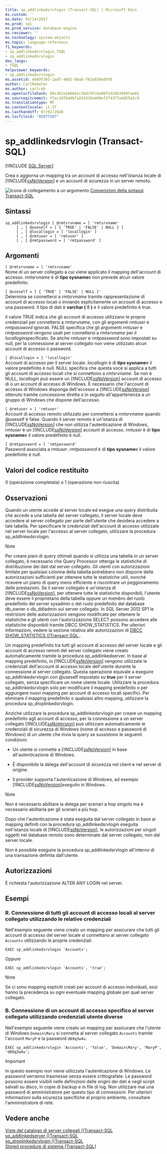 ```yaml
---
title: sp_addlinkedsrvlogin (Transact-SQL) | Microsoft Docs
ms.custom: ''
ms.date: 03/14/2017
ms.prod: sql
ms.prod_service: database-engine
ms.reviewer: ''
ms.technology: system-objects
ms.topic: language-reference
f1_keywords:
- sp_addlinkedsrvlogin_TSQL
- sp_addlinkedsrvlogin
dev_langs:
- TSQL
helpviewer_keywords:
- sp_addlinkedsrvlogin
ms.assetid: eb69f303-1adf-4602-b6ab-f62e028ed9f6
author: CarlRabeler
ms.author: carlrab
ms.openlocfilehash: 69c362a1b68a1c1bdc9fc8a90f1d2db3950fae81
ms.sourcegitcommit: f7ac1976d4bfa224332edd9ef2f4377a4d55a2c9
ms.translationtype: MT
ms.contentlocale: it-IT
ms.lasthandoff: 07/02/2020
ms.locfileid: "85877587"
---
```

# <a name="sp_addlinkedsrvlogin-transact-sql"></a>sp_addlinkedsrvlogin (Transact-SQL)
[!INCLUDE [SQL Server](../../includes/applies-to-version/sqlserver.md)]

  Crea o aggiorna un mapping tra un account di accesso nell'istanza locale di [!INCLUDE[ssNoVersion](../../includes/ssnoversion-md.md)] e un account di sicurezza in un server remoto.  
  
 ![Icona di collegamento a un argomento](../../database-engine/configure-windows/media/topic-link.gif "Icona di collegamento a un argomento") [Convenzioni della sintassi Transact-SQL](../../t-sql/language-elements/transact-sql-syntax-conventions-transact-sql.md)  
  
## <a name="syntax"></a>Sintassi  
  
```  
sp_addlinkedsrvlogin [ @rmtsrvname = ] 'rmtsrvname'   
     [ , [ @useself = ] { 'TRUE' | 'FALSE' | NULL } ]   
     [ , [ @locallogin = ] 'locallogin' ]   
     [ , [ @rmtuser = ] 'rmtuser' ]   
     [ , [ @rmtpassword = ] 'rmtpassword' ]   
```  
  
## <a name="arguments"></a>Argomenti  
 `[ @rmtsrvname = ] 'rmtsrvname'`  
 Nome di un server collegato a cui viene applicato il mapping dell'account di accesso. *rmtsrvname* è di **tipo sysname**e non prevede alcun valore predefinito.  
  
 `[ @useself = ] { 'TRUE' | 'FALSE' | NULL }'`  
 Determina se connettersi a *rmtsrvname* tramite rappresentazione di account di accesso locali o inviando esplicitamente un account di accesso e una password. Il tipo di dati è **varchar (** 8 **)** e il valore predefinito è true.  
  
 Il valore TRUE indica che gli account di accesso utilizzano le proprie credenziali per connettersi a *rmtsrvname*, con gli argomenti *rmtuser* e *rmtpassword* ignorati. FALSE specifica che gli argomenti *rmtuser* e *rmtpassword* vengono usati per connettersi a *rmtsrvname* per il *locallogin*specificato. Se anche *rmtuser* e *rmtpassword* sono impostati su null, per la connessione al server collegato non viene utilizzato alcun account di accesso o password.  
  
 `[ @locallogin = ] 'locallogin'`  
 Account di accesso per il server locale. *locallogin* è di **tipo sysname**e il valore predefinito è null. NULL specifica che questa voce si applica a tutti gli account di accesso locali che si connettono a *rmtsrvname*. Se non è NULL, *locallogin* può essere un [!INCLUDE[ssNoVersion](../../includes/ssnoversion-md.md)] account di accesso di o un account di accesso di Windows. È necessario che l'account di accesso di Windows disponga dell'accesso a [!INCLUDE[ssNoVersion](../../includes/ssnoversion-md.md)] ottenuto tramite concessione diretta o in seguito all'appartenenza a un gruppo di Windows che dispone dell'accesso.  
  
 `[ @rmtuser = ] 'rmtuser'`  
 Account di accesso remoto utilizzato per connettersi a *rmtsrvname* quando @useself è false. Quando il server remoto è un'istanza di [!INCLUDE[ssNoVersion](../../includes/ssnoversion-md.md)] che non utilizza l'autenticazione di Windows, *rmtuser* è un [!INCLUDE[ssNoVersion](../../includes/ssnoversion-md.md)] account di accesso. *rmtuser* è di **tipo sysname**e il valore predefinito è null.  
  
 `[ @rmtpassword = ] 'rmtpassword'`  
 Password associata a *rmtuser*. *rmtpassword* è di **tipo sysname**e il valore predefinito è null.  
  
## <a name="return-code-values"></a>Valori del codice restituito  
 0 (operazione completata) o 1 (operazione non riuscita)  
  
## <a name="remarks"></a>Osservazioni  
 Quando un utente accede al server locale ed esegue una query distribuita che accede a una tabella del server collegato, il server locale deve accedere al server collegato per parte dell'utente che desidera accedere a tale tabella. Per specificare le credenziali dell'account di accesso utilizzate nel server locale per l'accesso al server collegato, utilizzare la procedura sp_addlinkedsrvlogin.  
  
> [!NOTE]  
>  Per creare piani di query ottimali quando si utilizza una tabella in un server collegato, è necessario che Query Processor ottenga le statistiche di distribuzione dei dati dal server collegato. Gli utenti con autorizzazioni limitate per qualsiasi colonna della tabella potrebbero non disporre delle autorizzazioni sufficienti per ottenere tutte le statistiche utili, nonché ricevere un piano di query meno efficiente e riscontrare un peggioramento delle prestazioni. Se il server collegato è un'istanza di [!INCLUDE[ssNoVersion](../../includes/ssnoversion-md.md)], per ottenere tutte le statistiche disponibili, l'utente deve essere il proprietario della tabella oppure un membro del ruolo predefinito del server sysadmin o del ruolo predefinito del database db_owner o db_ddladmin sul server collegato. In SQL Server 2012 SP1 le restrizioni delle autorizzazioni vengono modificate per ottenere le statistiche e gli utenti con l'autorizzazione SELECT possono accedere alle statistiche disponibili tramite DBCC SHOW_STATISTICS. Per ulteriori informazioni, vedere la sezione relativa alle autorizzazioni di [DBCC SHOW_STATISTICS &#40;&#41;Transact-SQL ](../../t-sql/database-console-commands/dbcc-show-statistics-transact-sql.md).  
  
 Un mapping predefinito tra tutti gli account di accesso del server locale e gli account di accesso remoti del server collegato viene creato automaticamente tramite la procedura sp_addlinkedserver. In base al mapping predefinito, in [!INCLUDE[ssNoVersion](../../includes/ssnoversion-md.md)] vengono utilizzate le credenziali dell'account di accesso locale dell'utente durante la connessione al server collegato. Questa operazione equivale a eseguire sp_addlinkedsrvlogin con @useself impostato su **true** per il server collegato, senza specificare un nome utente locale. Utilizzare la procedura sp_addlinkedsrvlogin solo per modificare il mapping predefinito o per aggiungere nuovi mapping per account di accesso locali specifici. Per eliminare il mapping predefinito o qualsiasi altro mapping, utilizzare la procedura sp_droplinkedsrvlogin.  
  
 Anziché utilizzare la procedura sp_addlinkedsrvlogin per creare un mapping predefinito agli account di accesso, per la connessione a un server collegato [!INCLUDE[ssNoVersion](../../includes/ssnoversion-md.md)] può utilizzare automaticamente le credenziali di sicurezza di Windows (nome di accesso e password di Windows) di un utente che invia la query se sussistono le seguenti condizioni:  
  
-   Un utente si connette a [!INCLUDE[ssNoVersion](../../includes/ssnoversion-md.md)] in base all'autenticazione di Windows.  
  
-   È disponibile la delega dell'account di sicurezza nel client e nel server di origine.  
  
-   Il provider supporta l'autenticazione di Windows, ad esempio [!INCLUDE[ssNoVersion](../../includes/ssnoversion-md.md)]eseguito in Windows.  
  
> [!NOTE]  
>  Non è necessario abilitare la delega per scenari a hop singolo ma è necessario abilitarla per gli scenari a più hop.  
  
 Dopo che l'autenticazione è stata eseguita dal server collegato in base ai mapping definiti con la procedura sp_addlinkedsrvlogin eseguita nell'istanza locale di [!INCLUDE[ssNoVersion](../../includes/ssnoversion-md.md)], le autorizzazioni per singoli oggetti nel database remoto sono determinate dal server collegato, non dal server locale.  
  
 Non è possibile eseguire la procedura sp_addlinkedsrvlogin all'interno di una transazione definita dall'utente.  
  
## <a name="permissions"></a>Autorizzazioni  
 È richiesta l'autorizzazione ALTER ANY LOGIN nel server.  
  
## <a name="examples"></a>Esempi  
  
### <a name="a-connecting-all-local-logins-to-the-linked-server-by-using-their-own-user-credentials"></a>R. Connessione di tutti gli account di accesso locali al server collegato utilizzando le relative credenziali  
 Nell'esempio seguente viene creato un mapping per assicurare che tutti gli account di accesso del server locale si connettano al server collegato `Accounts` utilizzando le proprie credenziali.  
  
```  
EXEC sp_addlinkedsrvlogin 'Accounts';  
```  
  
 Oppure  
  
```  
EXEC sp_addlinkedsrvlogin 'Accounts', 'true';  
```  
  
> [!NOTE]  
>  Se ci sono mapping espliciti creati per account di accesso individuali, essi hanno la precedenza su ogni eventuale mapping globale per quel server collegato.  
  
### <a name="b-connecting-a-specific-login-to-the-linked-server-by-using-different-user-credentials"></a>B. Connessione di un account di accesso specifico al server collegato utilizzando credenziali utente diverse  
 Nell'esempio seguente viene creato un mapping per assicurare che l'utente di Windows `Domain\Mary` si connetta al server collegato `Accounts` tramite l'account `MaryP` e la password `d89q3w4u`.  
  
```  
EXEC sp_addlinkedsrvlogin 'Accounts', 'false', 'Domain\Mary', 'MaryP', 'd89q3w4u';  
```  
  
> [!IMPORTANT]  
>  In questo esempio non viene utilizzata l'autenticazione di Windows. Le password verranno trasmesse senza essere crittografate. Le password possono essere visibili nelle definizioni delle origini dei dati e negli script salvati su disco, in copie di backup e in file di log. Non utilizzare mai una password di amministratore per questo tipo di connessioni. Per ulteriori informazioni sulla sicurezza specifiche al proprio ambiente, consultare l'amministratore di rete.  
  
## <a name="see-also"></a>Vedere anche  
 [Viste del catalogo di server collegati &#40;&#41;Transact-SQL](../../relational-databases/system-catalog-views/linked-servers-catalog-views-transact-sql.md)   
 [sp_addlinkedserver &#40;&#41;Transact-SQL](../../relational-databases/system-stored-procedures/sp-addlinkedserver-transact-sql.md)   
 [sp_droplinkedsrvlogin &#40;&#41;Transact-SQL](../../relational-databases/system-stored-procedures/sp-droplinkedsrvlogin-transact-sql.md)   
 [Stored procedure di sistema &#40;Transact-SQL&#41;](../../relational-databases/system-stored-procedures/system-stored-procedures-transact-sql.md)  
  
  
